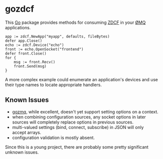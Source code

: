 gozdcf
======

This [Go](http://golang.org/) package provides methods for consuming [ZDCF](http://rfc.zeromq.org/spec:17) in your [ØMQ](http://www.zeromq.org/) applications.

    app := zdcf.NewApp("myapp", defaults, fileBytes)
    defer app.Close()
    echo := zdcf.Device("echo")
    front := echo.OpenSocket("frontend")
    defer front.Close()
    for {
        msg := front.Recv()
        front.Send(msg)
    }

A more complex example could enumerate an application's devices and use their type names to locate appropriate handlers.

Known Issues
------------

* [gozmq](https://github.com/alecthomas/gozmq), while excellent, doesn't yet support setting options on a context.
* when combining configuration sources, any socket options in later sources will completely replace options in previous sources.
* multi-valued settings (bind, connect, subscribe) in JSON will only accept arrays.
* configuration validation is mostly absent.

Since this is a young project, there are probably some pretty significant unknown issues.
